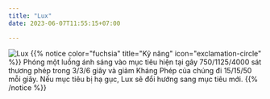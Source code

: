 ```yaml
---
title: "Lux"
date: 2023-06-07T11:55:15+07:00

---
```

![Lux](https://storage.googleapis.com/www.publish.nocodesites.co.uk/prod/2542/files/5d8b3f3bababadaf59502fbcb958fb1077577062bdaa1d2f67c8cd197efe33ef36b4ef9bc607d72a3e65af613bd8d628ffc28645bc1f14d0e85f81584feb64b6.png)
{{% notice color="fuchsia" title="Kỹ năng" icon="exclamation-circle" %}}
Phóng một luồng ánh sáng vào mục tiêu hiện tại gây 750/1125/4000 sát thương phép trong 3/3/6 giây và giảm Kháng Phép của chúng đi 15/15/50 mỗi giây. Nếu mục tiêu bị hạ gục, Lux sẽ đổi hướng sang mục tiêu mới.
{{% /notice %}}